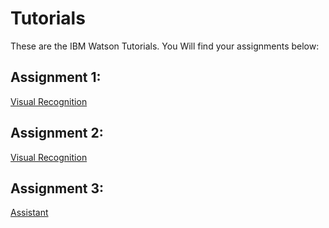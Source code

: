 # Tutorials
These are the IBM Watson Tutorials. You Will find your assignments below:
## Assignment 1: 
   [Visual Recognition](https://github.com/efwoods/Tutorials/Watson-Visual-Recognition-GUI.md)
## Assignment 2:
   [Visual Recognition](https://github.com/efwoods/Tutorials/Watson-Visual-Recognition-GUI.md)
## Assignment 3:
   [Assistant](https://github.com/efwoods/Tutorials/Assistant.md)
